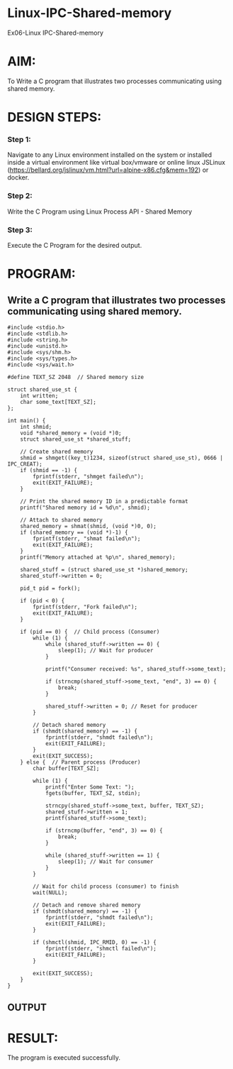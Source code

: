 # Linux-IPC-Shared-memory
Ex06-Linux IPC-Shared-memory

# AIM:
To Write a C program that illustrates two processes communicating using shared memory.

# DESIGN STEPS:

### Step 1:

Navigate to any Linux environment installed on the system or installed inside a virtual environment like virtual box/vmware or online linux JSLinux (https://bellard.org/jslinux/vm.html?url=alpine-x86.cfg&mem=192) or docker.

### Step 2:

Write the C Program using Linux Process API - Shared Memory

### Step 3:

Execute the C Program for the desired output. 

# PROGRAM:

## Write a C program that illustrates two processes communicating using shared memory.
```
#include <stdio.h>
#include <stdlib.h>
#include <string.h>
#include <unistd.h>
#include <sys/shm.h>
#include <sys/types.h>
#include <sys/wait.h>

#define TEXT_SZ 2048  // Shared memory size

struct shared_use_st {
    int written;  
    char some_text[TEXT_SZ];
};

int main() {
    int shmid;
    void *shared_memory = (void *)0;
    struct shared_use_st *shared_stuff;

    // Create shared memory
    shmid = shmget((key_t)1234, sizeof(struct shared_use_st), 0666 | IPC_CREAT);
    if (shmid == -1) {
        fprintf(stderr, "shmget failed\n");
        exit(EXIT_FAILURE);
    }
    
    // Print the shared memory ID in a predictable format
    printf("Shared memory id = %d\n", shmid);
    
    // Attach to shared memory
    shared_memory = shmat(shmid, (void *)0, 0);
    if (shared_memory == (void *)-1) {
        fprintf(stderr, "shmat failed\n");
        exit(EXIT_FAILURE);
    }
    printf("Memory attached at %p\n", shared_memory);
    
    shared_stuff = (struct shared_use_st *)shared_memory;
    shared_stuff->written = 0;

    pid_t pid = fork();
    
    if (pid < 0) {
        fprintf(stderr, "Fork failed\n");
        exit(EXIT_FAILURE);
    }

    if (pid == 0) {  // Child process (Consumer)
        while (1) {
            while (shared_stuff->written == 0) {
                sleep(1); // Wait for producer
            }

            printf("Consumer received: %s", shared_stuff->some_text);

            if (strncmp(shared_stuff->some_text, "end", 3) == 0) {
                break;
            }

            shared_stuff->written = 0; // Reset for producer
        }

        // Detach shared memory
        if (shmdt(shared_memory) == -1) {
            fprintf(stderr, "shmdt failed\n");
            exit(EXIT_FAILURE);
        }
        exit(EXIT_SUCCESS);
    } else {  // Parent process (Producer)
        char buffer[TEXT_SZ];

        while (1) {
            printf("Enter Some Text: ");
            fgets(buffer, TEXT_SZ, stdin);

            strncpy(shared_stuff->some_text, buffer, TEXT_SZ);
            shared_stuff->written = 1;
            printf(shared_stuff->some_text);

            if (strncmp(buffer, "end", 3) == 0) {
                break;
            }

            while (shared_stuff->written == 1) {
                sleep(1); // Wait for consumer
            }
        }

        // Wait for child process (consumer) to finish
        wait(NULL);

        // Detach and remove shared memory
        if (shmdt(shared_memory) == -1) {
            fprintf(stderr, "shmdt failed\n");
            exit(EXIT_FAILURE);
        }
        
        if (shmctl(shmid, IPC_RMID, 0) == -1) {
            fprintf(stderr, "shmctl failed\n");
            exit(EXIT_FAILURE);
        }

        exit(EXIT_SUCCESS);
    }
}

```




## OUTPUT


# RESULT:
The program is executed successfully.
